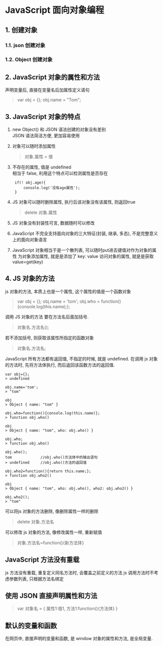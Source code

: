 # JavaScript 面向对象编程

## 1. 创建对象

### 1.1. json 创建对象

### 1.2. Object 创建对象

## 2. JavaScript 对象的属性和方法


声明变量后, 直接在变量名后加属性定义语句

> var obj = {};
> obj.name = "Tom";

## 3. JavaScript 对象的特点

1. new Object() 和 JSON 语法创建的对象没有差别  
	JSON 语法简洁方便, 更加容易使用  
2. 对象可以随时添加属性  
	> 对象.属性 = 值
	
3. 不存在的属性, 值是 undefined  
	相当于 false, 利用这个特点可以检测属性是否存在

		if(! obj.age){
			console.log('没有age属性');	
		}

4. JS 对象可以随时删除属性, 执行后该对象没有该属性, 则返回true
	> delete 对象.属性

5. JS 对象没有封装性可言, 数据随时可以修改
6. JavaScript 不完全支持面向对象的三大特征(封装, 继承, 多态), 不是完整意义上的面向对象语言
7. JavaScript 对象相当于是一个散列表, 可以随时put进去键值对作为对象的属性
	为对象添加属性, 就是是添加了 key: value
	访问对象的属性, 就是是获取 value=get(key)

## 4. JS 对象的方法
js 对象的方法, 本质上也是一个属性, 这个属性的值是一个函数对象
> var obj = {};
> obj.name = 'tom';
> obj.who = function(){console.log(this.name);};

调用 JS 对象的方法
要在方法名后面加括号.
> 对象名.方法名();

若不添加括号, 则获取该属性所指定的函数对象
> 对象名.方法名;


JavaScript 所有方法都有返回值, 不指定的时候, 就是 undefined.
在调用 js 对象的方法时, 先将方法体执行, 而后返回该函数方法的返回值.

	var obj={};
	> undefined
	
	obj.name='tom';
	> "tom"
	
	obj
	> Object { name: "tom" }
	
	obj.who=function(){console.log(this.name)};
	> function obj.who()
	
	obj
	> Object { name: "tom", who: obj.who() }

	obj.who;
	> function obj.who()
	
	obj.who();
	tom 			//obj.who()方法体中的输出语句
	> undefined		//obj.who()方法的返回值 

	obj.who2=function(){return this.name;};
	> function obj.who2()
	
	obj
	> Object { name: "tom", who: obj.who(), who2: obj.who2() }
	
	obj.who2();
	> "tom"

可以将js 对象的方法删除, 像删除属性一样的删除
> delete 对象.方法名

可以修改 js 对象的方法, 像修改属性一样, 重新赋值
> 对象.方法名=function(){新方法体}

## JavaScript 方法没有重载
js 方法没有重载, 重复定义同名方法时, 会覆盖之前定义的方法
js 调用方法时不考虑参数列表, 只根据方法名绑定

## 使用 JSON 直接声明属性和方法
> var 对象名 = { 属性1:值1, 方法1:function(){方法体} }

## 默认的变量和函数
在网页中, 直接声明的变量和函数, 是 window 对象的属性和方法, 是全局变量.
 
